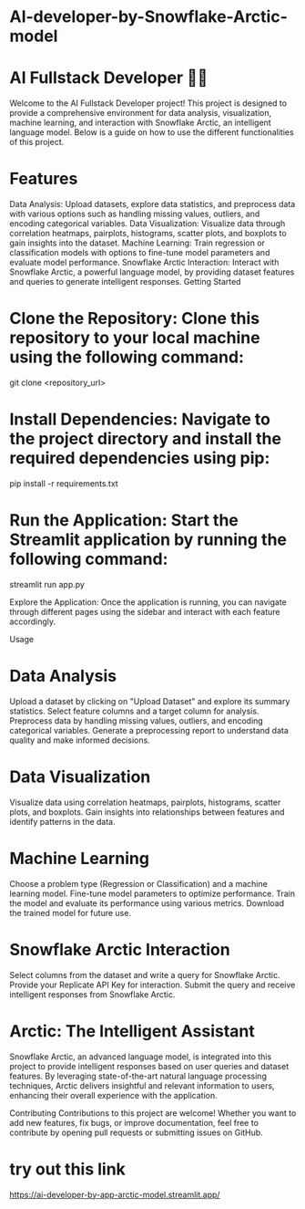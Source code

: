 # AI-developer-by-Snowflake-Arctic-model

# AI Fullstack Developer 🦹‍♂
Welcome to the AI Fullstack Developer project! This project is designed to provide a comprehensive environment for data analysis, visualization, machine learning, and interaction with Snowflake Arctic, an intelligent language model. Below is a guide on how to use the different functionalities of this project.

# Features
Data Analysis: Upload datasets, explore data statistics, and preprocess data with various options such as handling missing values, outliers, and encoding categorical variables.
Data Visualization: Visualize data through correlation heatmaps, pairplots, histograms, scatter plots, and boxplots to gain insights into the dataset.
Machine Learning: Train regression or classification models with options to fine-tune model parameters and evaluate model performance.
Snowflake Arctic Interaction: Interact with Snowflake Arctic, a powerful language model, by providing dataset features and queries to generate intelligent responses.
Getting Started
# Clone the Repository: Clone this repository to your local machine using the following command:

 git clone <repository_url>

# Install Dependencies: Navigate to the project directory and install the required dependencies using pip:

 pip install -r requirements.txt

# Run the Application: Start the Streamlit application by running the following command:

 streamlit run app.py

Explore the Application: Once the application is running, you can navigate through different pages using the sidebar and interact with each feature accordingly.

Usage
# Data Analysis
Upload a dataset by clicking on "Upload Dataset" and explore its summary statistics.
Select feature columns and a target column for analysis.
Preprocess data by handling missing values, outliers, and encoding categorical variables.
Generate a preprocessing report to understand data quality and make informed decisions.
# Data Visualization
Visualize data using correlation heatmaps, pairplots, histograms, scatter plots, and boxplots.
Gain insights into relationships between features and identify patterns in the data.
# Machine Learning
Choose a problem type (Regression or Classification) and a machine learning model.
Fine-tune model parameters to optimize performance.
Train the model and evaluate its performance using various metrics.
Download the trained model for future use.
# Snowflake Arctic Interaction
Select columns from the dataset and write a query for Snowflake Arctic.
Provide your Replicate API Key for interaction.
Submit the query and receive intelligent responses from Snowflake Arctic.
# Arctic: The Intelligent Assistant
Snowflake Arctic, an advanced language model, is integrated into this project to provide intelligent responses based on user queries and dataset features. By leveraging state-of-the-art natural language processing techniques, Arctic delivers insightful and relevant information to users, enhancing their overall experience with the application.

Contributing
Contributions to this project are welcome! Whether you want to add new features, fix bugs, or improve documentation, feel free to contribute by opening pull requests or submitting issues on GitHub.

# try out this link 
https://ai-developer-by-app-arctic-model.streamlit.app/

